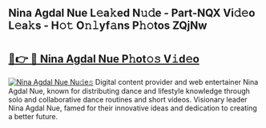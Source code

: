 ## Nina Agdal Nue L𝚎a𝚔ed N𝚞𝚍e - Part-NQX Vi𝚍𝚎o L𝚎a𝚔s - H𝚘𝚝 O𝚗𝚕yf𝚊ns P𝚑𝚘tos ZQjNw

# <h2><a href="http://kfdlvre.oniu.top/?m=Nina+Agdal+Nue">🔗👉 🔴 Nina Agdal Nue P𝚑ot𝚘𝚜 V𝚒d𝚎o</a></h2>

[![Nina Agdal Nue Nu𝚍e𝚜](https://i.imgur.com/0qMVB7G.gif)](http://kfdlvre.oniu.top/?m=Nina+Agdal+Nue)
Digital content provider and web entertainer Nina Agdal Nue, known for distributing dance and lifestyle knowledge through solo and collaborative dance routines and short videos. Visionary leader Nina Agdal Nue, famed for their innovative ideas and dedication to creating a better future.  
